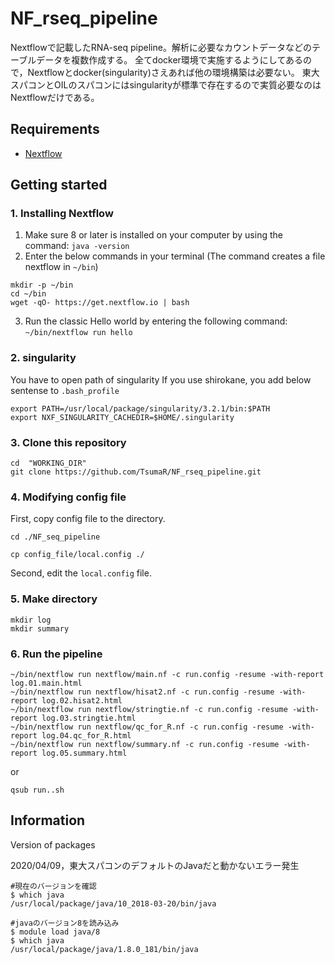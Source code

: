 # NF_rseq_pipeline 
Nextflowで記載したRNA-seq pipeline。解析に必要なカウントデータなどのテーブルデータを複数作成する。
全てdocker環境で実施するようにしてあるので，Nextflowとdocker(singularity)さえあれば他の環境構築は必要ない。 
東大スパコンとOILのスパコンにはsingularityが標準で存在するので実質必要なのはNextflowだけである。

## Requirements
- [Nextflow](https://www.nextflow.io/)

## Getting started

### 1. Installing Nextflow

1. Make sure 8 or later is installed on your computer by using the command: `java -version`
2. Enter the below commands in your terminal (The command creates a file nextflow in `~/bin`)

```
mkdir -p ~/bin
cd ~/bin
wget -qO- https://get.nextflow.io | bash
``` 
3. Run the classic Hello world by entering the following command: `~/bin/nextflow run hello` 

### 2. singularity

You have to open path of singularity
If you use shirokane, you add below sentense to `.bash_profile`

```
export PATH=/usr/local/package/singularity/3.2.1/bin:$PATH
export NXF_SINGULARITY_CACHEDIR=$HOME/.singularity
```

### 3. Clone this repository

```
cd  "WORKING_DIR"
git clone https://github.com/TsumaR/NF_rseq_pipeline.git
```

### 4. Modifying config file 

First, copy config file to the directory.

```
cd ./NF_seq_pipeline

cp config_file/local.config ./
```
Second, edit the `local.config` file.

### 5. Make directory

```
mkdir log
mkdir summary
```

### 6. Run the pipeline

```
~/bin/nextflow run nextflow/main.nf -c run.config -resume -with-report log.01.main.html
~/bin/nextflow run nextflow/hisat2.nf -c run.config -resume -with-report log.02.hisat2.html
~/bin/nextflow run nextflow/stringtie.nf -c run.config -resume -with-report log.03.stringtie.html
~/bin/nextflow run nextflow/qc_for_R.nf -c run.config -resume -with-report log.04.qc_for_R.html
~/bin/nextflow run nextflow/summary.nf -c run.config -resume -with-report log.05.summary.html
``` 

or

```
qsub run..sh
```

## Information 
Version of packages

2020/04/09，東大スパコンのデフォルトのJavaだと動かないエラー発生

```
#現在のバージョンを確認
$ which java
/usr/local/package/java/10_2018-03-20/bin/java

#javaのバージョン8を読み込み
$ module load java/8
$ which java
/usr/local/package/java/1.8.0_181/bin/java
``` 
